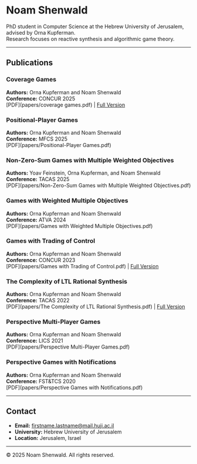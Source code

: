 # Noam Shenwald

PhD student in Computer Science at the Hebrew University of Jerusalem, advised by Orna Kupferman.  
Research focuses on reactive synthesis and algorithmic game theory.

---

## Publications

### Coverage Games
**Authors:** Orna Kupferman and Noam Shenwald  
**Conference:** CONCUR 2025  
[PDF](papers/coverage games.pdf) | [Full Version](papers/coverage-games-full-version.pdf)

### Positional-Player Games
**Authors:** Orna Kupferman and Noam Shenwald  
**Conference:** MFCS 2025  
[PDF](papers/Positional-Player Games.pdf)

### Non-Zero-Sum Games with Multiple Weighted Objectives
**Authors:** Yoav Feinstein, Orna Kupferman, and Noam Shenwald  
**Conference:** TACAS 2025  
[PDF](papers/Non-Zero-Sum Games with Multiple Weighted Objectives.pdf)

### Games with Weighted Multiple Objectives
**Authors:** Orna Kupferman and Noam Shenwald  
**Conference:** ATVA 2024  
[PDF](papers/Games with Weighted Multiple Objectives.pdf)

### Games with Trading of Control
**Authors:** Orna Kupferman and Noam Shenwald  
**Conference:** CONCUR 2023  
[PDF](papers/Games with Trading of Control.pdf) | [Full Version](papers/games-with-trading-of-control-full-version.pdf)

### The Complexity of LTL Rational Synthesis
**Authors:** Orna Kupferman and Noam Shenwald  
**Conference:** TACAS 2022  
[PDF](papers/The Complexity of LTL Rational Synthesis.pdf) | [Full Version](https://dl.acm.org/doi/10.1145/3648473)

### Perspective Multi-Player Games
**Authors:** Orna Kupferman and Noam Shenwald  
**Conference:** LICS 2021  
[PDF](papers/Perspective Multi-Player Games.pdf)

### Perspective Games with Notifications
**Authors:** Orna Kupferman and Noam Shenwald  
**Conference:** FST&TCS 2020  
[PDF](papers/Perspective Games with Notifications.pdf)

---

## Contact

- **Email:** firstname.lastname@mail.huji.ac.il 
- **University:** Hebrew University of Jerusalem  
- **Location:** Jerusalem, Israel

---

© 2025 Noam Shenwald. All rights reserved.

